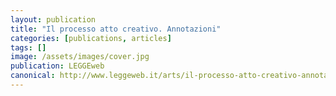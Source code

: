 ```yaml
---
layout: publication
title: "Il processo atto creativo. Annotazioni"
categories: [publications, articles]
tags: []
image: /assets/images/cover.jpg
publication: LEGGEweb
canonical: http://www.leggeweb.it/arts/il-processo-atto-creativo-annotazioni-9726.html
---
```

